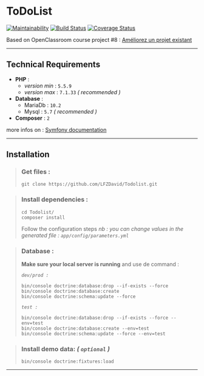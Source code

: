 ToDoList
========

[![Maintainability](https://api.codeclimate.com/v1/badges/bea5d5c5ba9d1bd9b52e/maintainability)](https://codeclimate.com/github/LFZDavid/Todolist/maintainability)
[![Build Status](https://app.travis-ci.com/LFZDavid/Todolist.svg?branch=main)](https://app.travis-ci.com/LFZDavid/Todolist)
[![Coverage Status](https://coveralls.io/repos/github/LFZDavid/Todolist/badge.svg?branch=audit)](https://coveralls.io/github/LFZDavid/Todolist?branch=main)

Based on OpenClassroom course project #8 : [Améliorez un projet existant](https://openclassrooms.com/projects/ameliorer-un-projet-existant-1)

---

## Technical Requirements
* __PHP__ :
    * _version min_ : `5.5.9`
    * _version max_ : `7.1.33` _( recommended )_
* __Database__ :
    * MariaDb : `10.2`
    * Mysql : `5.7` _( recommended )_
* __Composer__ : `2`

more infos on : [Symfony documentation](https://symfony.com/doc/3.1/setup/web_server_configuration.html#apache-with-php-fpm)

---

## Installation
>### Get files : 
>```
>git clone https://github.com/LFZDavid/Todolist.git
>```

>### Install dependencies : 
>```
>cd Todolist/
>composer install
>```
>Follow the configuration steps
> _nb : you can change values in the generated file : `app/config/parameters.yml`_

>### Database :
>__Make sure your local server is running__ and use de command : 
>
>_`dev/prod :`_
>```
>bin/console doctrine:database:drop --if-exists --force
>bin/console doctrine:database:create
>bin/console doctrine:schema:update --force
>```
>_`test :`_
>```
>bin/console doctrine:database:drop --if-exists --force --env=test
>bin/console doctrine:database:create --env=test
>bin/console doctrine:schema:update --force --env=test
>```

>### Install demo data: _( `optional` )_
>    ```
>    bin/console doctrine:fixtures:load
>    ```

---
